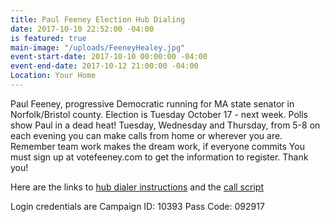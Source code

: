 ```yaml
---
title: Paul Feeney Election Hub Dialing
date: 2017-10-10 22:52:00 -04:00
is featured: true
main-image: "/uploads/FeeneyHealey.jpg"
event-start-date: 2017-10-10 00:00:00 -04:00
event-end-date: 2017-10-12 21:00:00 -04:00
Location: Your Home
---
```


Paul Feeney, progressive Democratic running for MA state senator in Norfolk/Bristol county. Election is Tuesday October 17 - next week. Polls show Paul in a dead heat! Tuesday, Wednesday and Thursday, from 5-8 on each evening you can make calls from home or wherever you are. Remember team work makes the dream work, if everyone commits You must sign up at votefeeney.com to get the information to register. Thank you!

Here are the links to [hub dialer instructions](https://goo.gl/WZTYU3) and the [call script](https://goo.gl/YDsy3F)
 
Login credentials are
Campaign ID: 10393
Pass Code: 092917